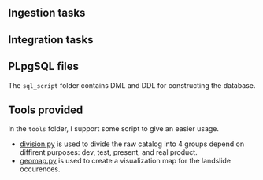 ## Ingestion tasks
## Integration tasks
## PLpgSQL files
The `sql_script` folder contains DML and DDL for constructing the database. 
## Tools provided
In the `tools` folder, I support some script to give an easier usage.
* [division.py]() is used to divide the raw catalog into 4 groups depend on diffirent purposes: dev, test, present, and real product.
* [geomap.py]() is used to create a visualization map for the landslide occurences.